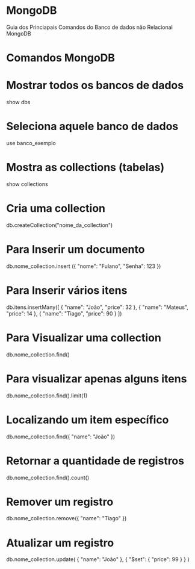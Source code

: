 # MongoDB
 Guia dos Princiapais Comandos do Banco de dados não Relacional MongoDB

# Comandos MongoDB

# Mostrar todos os bancos de dados
show dbs

# Seleciona aquele banco de dados
use banco_exemplo

# Mostra as collections (tabelas)
show collections

# Cria uma collection
db.createCollection("nome_da_collection")

# Para Inserir um documento
db.nome_collection.insert ({
    "nome": "Fulano",
    "Senha": 123
})

# Para Inserir vários itens
db.itens.insertMany([
    {
        "name": "João",
        "price": 32
    },
    {
        "name": "Mateus",
        "price": 14
    },
    {
        "name": "Tiago",
        "price": 90
    }
])

# Para Visualizar uma collection
db.nome_collection.find()

# Para visualizar apenas alguns itens
db.nome_collection.find().limit(1)

# Localizando um item específico
db.nome_collection.find({ "name": "João" })

# Retornar a quantidade de registros
db.nome_collection.find().count()

# Remover um registro
db.nome_collection.remove({ "name": "Tiago" })

# Atualizar um registro
db.nome_collection.update(
    { "name": "João" },
    { "$set": { "price": 99 } }
)
